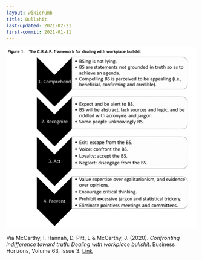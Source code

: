 ```yaml
---
layout: wikicrumb
title: Bullshit
last-updated: 2021-02-21
first-commit: 2021-01-11
---
```


![](/img/wiki-bullshit.png)

Via McCarthy, I. Hannah, D. Pitt, L & McCarthy, J. (2020). _Confronting indifference toward truth: Dealing with workplace bullshit_. Business Horizons, Volume 63, Issue 3. [Link][1]

[1]:	https://www.sciencedirect.com/science/article/pii/S000768132030001X